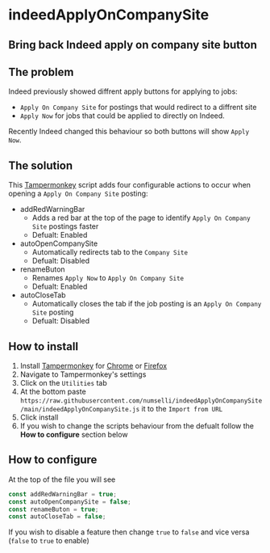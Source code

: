 # indeedApplyOnCompanySite
## Bring back Indeed apply on company site button

## The problem
Indeed previously showed diffrent apply buttons for applying to jobs:
- `Apply On Company Site` for postings that would redirect to a diffrent site
- `Apply Now` for jobs that could be applied to directly on Indeed.

Recently Indeed changed this behaviour so both buttons will show `Apply Now`.

## The solution
This [Tampermonkey](https://www.tampermonkey.net/) script adds four configurable actions to occur when opening a `Apply On Company Site` posting:
- addRedWarningBar
    - Adds a red bar at the top of the page to identify `Apply On Company Site` postings faster
    - Defualt: Enabled
- autoOpenCompanySite
    - Automatically redirects tab to the `Company Site`
    - Defualt: Disabled
- renameButon
    - Renames `Apply Now` to `Apply On Company Site`
    - Defualt: Enabled
- autoCloseTab
    - Automatically closes the tab if the job posting is an `Apply On Company Site` posting
    - Defualt: Disabled

## How to install
1) Install [Tampermonkey](https://www.tampermonkey.net/) for [Chrome](https://chrome.google.com/webstore/detail/dhdgffkkebhmkfjojejmpbldmpobfkfo) or [Firefox](https://addons.mozilla.org/en-US/firefox/addon/tampermonkey/)
2) Navigate to Tampermonkey's settings
3) Click on the `Utilities` tab
4) At the bottom paste `https://raw.githubusercontent.com/numselli/indeedApplyOnCompanySite/main/indeedApplyOnCompanySite.js` it to the `Import from URL`
5) Click install
6) If you wish to change the scripts behaviour from the defualt follow the **How to configure** section below


## How to configure
At the top of the file you will see 
```js
const addRedWarningBar = true;
const autoOpenCompanySite = false;
const renameButon = true;
const autoCloseTab = false;
```
If you wish to disable a feature then change `true` to `false` and vice versa (`false` to `true` to enable)